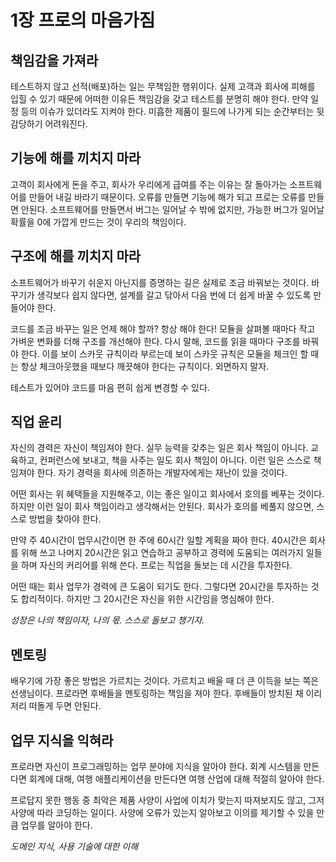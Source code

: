 # 1장 프로의 마음가짐
## 책임감을 가져라
테스트하지 않고 선적(배포)하는 일는 무책임한 행위이다. 실제 고객과 회사에 피해를 입힐 수 있기 때문에 어떠한 이유든 책임감을 갖고 테스트를 분명히 해야 한다.
만약 일정 등의 이슈가 있더라도 지켜야 한다. 미흡한 제품이 필드에 나가게 되는 순간부터는 뒷감당하기 어려워진다.

## 기능에 해를 끼치지 마라
고객이 회사에게 돈을 주고, 회사가 우리에게 급여를 주는 이유는 잘 돌아가는 소프트웨어를 만들어 내길 바라기 때문이다.
오류를 만들면 기능에 해가 되고 프로는 오류를 만들면 안된다.
소프트웨어를 만들면서 버그는 일어날 수 밖에 없지만, 가능한 버그가 일어날 확률을 0에 가깝게 만드는 것이 우리의 책임이다.

## 구조에 해를 끼치지 마라
소프트웨어가 바꾸기 쉬운지 아닌지를 증명하는 길은 실제로 조금 바꿔보는 것이다.
바꾸기가 생각보다 쉽지 않다면, 설계를 갈고 닦아서 다음 번에 더 쉽게 바꿀 수 있도록 만들어야 한다.

코드를 조금 바꾸는 일은 언제 해야 할까? 항상 해야 한다! 모듈을 살펴볼 때마다 작고 가벼운 변화를 더해 구조를 개선해야 한다. 
다시 말해, 코드를 읽을 때마다 구조를 바꿔야 한다.
이를 보이 스카웃 규칙이라 부르는데 보이 스카웃 규칙은 모듈을 체크인 할 때는 항상 체크아웃했을 때보다 깨끗해야 한다는 규칙이다. 외면하지 말자.

테스트가 있어야 코드를 마음 편히 쉽게 변경할 수 있다.

## 직업 윤리
자신의 경력은 자신이 책임져야 한다. 실무 능력을 갖추는 일은 회사 책임이 아니다. 교육하고, 컨퍼런스에 보내고, 책을 사주는 일도 회사 책임이 아니다.
이런 일은 스스로 책임져야 한다. 자기 경력을 회사에 의존하는 개발자에게는 재난이 있을 것이다.

어떤 회사는 위 혜택들을 지원해주고, 이는 좋은 일이고 회사에서 호의를 베푸는 것이다.
하지만 이런 일이 회사 책임이라고 생각해서는 안된다. 회사가 호의를 베풀지 않으면, 스스로 방법을 찾아야 한다.

만약 주 40시간이 업무시간이면 한 주에 60시간 일할 계획을 짜야 한다.
40시간은 회사를 위해 쓰고 나머지 20시간은 읽고 연습하고 공부하고 경력에 도움되는 여러가지 일들을 하며 자신의 커리어를 위해 쓴다.
프로는 직업을 돌보는 데 시간을 투자한다.

어떤 때는 회사 업무가 경력에 큰 도움이 되기도 한다. 그렇다면 20시간을 투자하는 것도 합리적이다.
하지만 그 20시간은 자신을 위한 시간임을 명심해야 한다.

*성장은 나의 책임이자, 나의 몫. 스스로 돌보고 챙기자.*
## 멘토링
배우기에 가장 좋은 방법은 가르치는 것이다. 가르치고 배울 때 더 큰 이득을 보는 쪽은 선생님이다.
프로라면 후배들을 멘토링하는 책임을 져야 한다. 후배들이 방치된 채 이리저리 떠돌게 두면 안된다.


## 업무 지식을 익혀라
프로라면 자신이 프로그래밍하는 업무 분야에 지식을 알아야 한다. 회계 시스템을 만든다면 회계에 대해, 여행 애플리케이션을 만든다면 여행 산업에 대해 적절히 알아야 한다.

프로답지 못한 행동 중 최악은 제품 사양이 사업에 이치가 맞는지 따져보지도 않고, 그저 사양에 따라 코딩하는 일이다.
사양에 오류가 있는지 알아보고 이의를 제기할 수 있을 만큼 업무를 알아야 한다.

*도메인 지식, 사용 기술에 대한 이해*